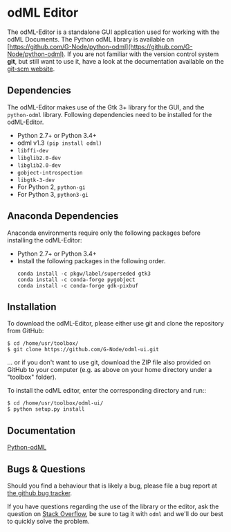 odML Editor
=========================

The odML-Editor is a standalone GUI application used for working with the odML Documents. 
The Python odML library is available on [https://github.com/G-Node/python-odml](https://github.com/G-Node/python-odml).
If you are not familiar with the version control system **git**, but still want to use it, 
have a look at the documentation available on the [git-scm website](https://git-scm.com/). 

Dependencies
------------

The odML-Editor makes use of the Gtk 3+ library for the GUI, and the `python-odml` library. 
Following dependencies need to be installed for the odML-Editor.

* Python 2.7+ or Python 3.4+
* odml v1.3  `(pip install odml)`
* `libffi-dev`
* `libglib2.0-dev`
* `libglib2.0-dev`
* `gobject-introspection`
* `libgtk-3-dev`
* For Python 2, `python-gi` 
* For Python 3, `python3-gi` 

Anaconda Dependencies
---------------------

Anaconda environments require only the following packages before installing the odML-Editor: 

* Python 2.7+ or Python 3.4+
* Install the following packages in the following order. 
    ```
    conda install -c pkgw/label/superseded gtk3
    conda install -c conda-forge pygobject
    conda install -c conda-forge gdk-pixbuf
    ```

Installation
------------

To download the odML-Editor, please either use git and clone the 
repository from GitHub:

    $ cd /home/usr/toolbox/
    $ git clone https://github.com/G-Node/odml-ui.git

... or if you don't want to use git, download the ZIP file also provided on 
GitHub to your computer (e.g. as above on your home directory under a "toolbox" folder).

To install the odML editor, enter the corresponding directory and run::

    $ cd /home/usr/toolbox/odml-ui/
    $ python setup.py install


Documentation
-------------
[Python-odML](http://g-node.github.io/python-odml)

Bugs & Questions
----------------

Should you find a behaviour that is likely a bug, please file a bug report at 
[the github bug tracker](https://github.com/G-Node/odml-ui/issues).

If you have questions regarding the use of the library or the editor, ask
the question on [Stack Overflow](http://stackoverflow.com/), be sure to tag
it with `odml` and we'll do our best to quickly solve the problem.

